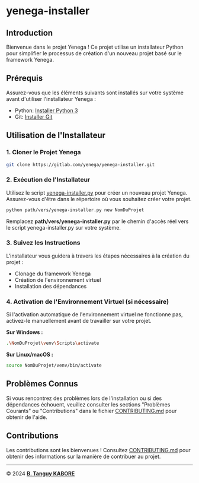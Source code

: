 # yenega-installer

## Introduction

Bienvenue dans le projet Yenega ! Ce projet utilise un installateur Python pour simplifier le processus de création d'un nouveau projet basé sur le framework Yenega.

## Prérequis

Assurez-vous que les éléments suivants sont installés sur votre système avant d'utiliser l'installateur Yenega :

- Python: [Installer Python 3](https://www.python.org/downloads)
- Git: [Installer Git](https://git-scm.com/downloads)

## Utilisation de l'Installateur

### 1. Cloner le Projet Yenega

```bash
git clone https://gitlab.com/yenega/yenega-installer.git
```

### 2. Exécution de l'Installateur

Utilisez le script [yenega-installer.py](https://gitlab.com/yenega/yenega-installer.git) pour créer un nouveau projet Yenega. Assurez-vous d'être dans le répertoire où vous souhaitez créer votre projet.

```bash
python path/vers/yenega-installer.py new NomDuProjet
```
Remplacez **path/vers/yenega-installer.py** par le chemin d'accès réel vers le script yenega-installer.py sur votre système.

### 3. Suivez les Instructions

L'installateur vous guidera à travers les étapes nécessaires à la création du projet :

- Clonage du framework Yenega
- Création de l'environnement virtuel
- Installation des dépendances

### 4. Activation de l'Environnement Virtuel (si nécessaire)

Si l'activation automatique de l'environnement virtuel ne fonctionne pas, activez-le manuellement avant de travailler sur votre projet.

**Sur Windows :**
```bash
.\NomDuProjet\venv\Scripts\activate
```
**Sur Linux/macOS :**
```bash
source NomDuProjet/venv/bin/activate
```
## Problèmes Connus

Si vous rencontrez des problèmes lors de l'installation ou si des dépendances échouent, veuillez consulter les sections "Problèmes Courants" ou "Contributions" dans le fichier [CONTRIBUTING.md]() pour obtenir de l'aide.

## Contributions

Les contributions sont les bienvenues ! Consultez [CONTRIBUTING.md]() pour obtenir des informations sur la manière de contribuer au projet.

***

&copy; 2024 [**B. Tanguy KABORE**](https://www.linkedin.com/in/kabore-tanguy-96ab94298/)
